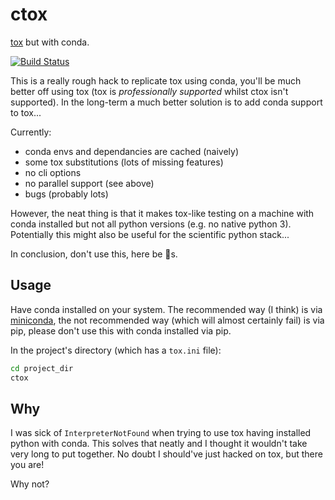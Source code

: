 ctox
====

[tox](http://tox.readthedocs.org/) but with conda.

[![Build Status](https://travis-ci.org/hayd/ctox.svg?branch=master)](https://travis-ci.org/hayd/ctox)

This is a really rough hack to replicate tox using conda, you'll be much
better off using tox (tox is *professionally supported* whilst ctox isn't
supported). In the long-term a much better solution is to add conda support
to tox...

Currently:

- conda envs and dependancies are cached (naively)
- some tox substitutions (lots of missing features)
- no cli options
- no parallel support (see above)
- bugs (probably lots)

However, the  neat thing is that it makes tox-like testing on a machine with
conda installed but not all python versions (e.g. no native python 3).
Potentially this might also be useful for the scientific python stack...

In conclusion, don't use this, here be :dragon:s.

Usage
-----

Have conda installed on your system. The recommended way (I think) is via
[miniconda](http://conda.pydata.org/miniconda.html), the not recommended
way (which will almost certainly fail) is via pip, please don't use this
with conda installed via pip.

In the project's directory (which has a `tox.ini` file):

```sh
cd project_dir
ctox
```

Why
---
I was sick of `InterpreterNotFound` when trying to use tox having installed
python with conda. This solves that neatly and I thought it wouldn't take
very long to put together. No doubt I should've just hacked on tox, but
there you are!

Why not?